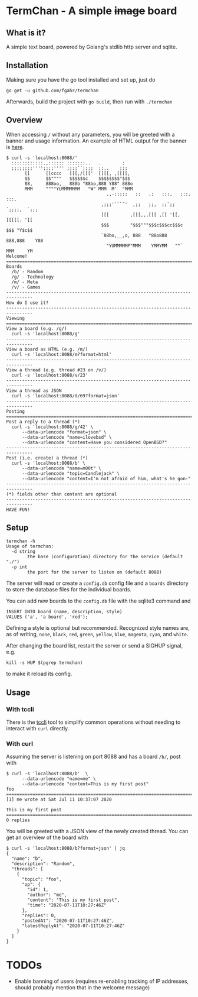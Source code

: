 # TermChan - A simple ~~image~~ board

## What is it?

A simple text board, powered by Golang's stdlib http server and sqlite.

## Installation

Making sure you have the go tool installed and set up, just do

```
go get -u github.com/fgahr/termchan
```

Afterwards, build the project with `go build`, then run with `./termchan`

## Overview

When accessing `/` without any parameters, you will be greeted with a banner and
usage information. An example of HTML output for the banner is
[here](welcome.html).

```
$ curl -s 'localhost:8088/'
  ::::::::::::.,:::::: :::::::..   .        :
  ;;;;;;;;'''';;;;'''' ;;;;``;;;;  ;;,.    ;;;
       [[      [[cccc   [[[,/[[['  [[[[, ,[[[[,
       $$      $$""""   $$$$$$c    $$$$$$$$"$$$
       88,     888oo,__ 888b "88bo,888 Y88" 888o
       MMM     """"YUMMMMMMM   "W" MMM  M'  "MMM
                                      .,-:::::   ::   .:   :::.   :::.    :::.
                                    ,;;;'````'  ,;;   ;;,  ;;`;;  `;;;;,  `;;;
                                    [[[        ,[[[,,,[[[ ,[[ '[[,  [[[[[. '[[
                                    $$$        "$$$"""$$$c$$$cc$$$c $$$ "Y$c$$
                                    `88bo,__,o, 888   "88o888   888,888    Y88
                                      "YUMMMMMP"MMM    YMMYMM   ""` MMM     YM
Welcome!
================================================================================
Boards
  /b/ - Random
  /g/ - Technology
  /m/ - Meta
  /v/ - Games
--------------------------------------------------------------------------------
How do I use it?
--------------------------------------------------------------------------------
Viewing
================================================================================
View a board (e.g. /g/)
  curl -s 'localhost:8088/g'
--------------------------------------------------------------------------------
View a board as HTML (e.g. /m/)
  curl -s 'localhost:8088/m?format=html'
--------------------------------------------------------------------------------
View a thread (e.g. thread #23 on /v/)
  curl -s 'localhost:8088/v/23'
--------------------------------------------------------------------------------
View a thread as JSON
  curl -s 'localhost:8088/d/69?format=json'
--------------------------------------------------------------------------------
Posting
================================================================================
Post a reply to a thread (*)
  curl -s 'localhost:8088/g/42' \
      --data-urlencode "format=json" \
      --data-urlencode "name=ilovebsd" \
      --data-urlencode "content=Have you considered OpenBSD?"
--------------------------------------------------------------------------------
Post (i.e. create) a thread (*)
  curl -s 'localhost:8088/b' \
      --data-urlencode "name=m00t" \
      --data-urlencode "topic=Candlejack" \
      --data-urlencode "content=I'm not afraid of him, what's he gon-"
--------------------------------------------------------------------------------
(*) fields other than content are optional
--------------------------------------------------------------------------------
HAVE FUN!
```

## Setup

```
termchan -h
Usage of termchan:
  -d string
    	the base (configuration) directory for the service (default "./")
  -p int
    	the port for the server to listen on (default 8088)
```
The server will read or create a `config.db` config file and a `boards`
directory to store the database files for the individual boards.

You can add new boards to the `config.db` file with the sqlite3 command and
```
INSERT INTO board (name, description, style)
VALUES ('a', 'a board', 'red');
```
Defining a style is optional but recommended. Recognized style names are, as
of writing, `none`, `black`, `red`, `green`, `yellow`, `blue`, `magenta`,
`cyan`, and `white`.

After changing the board list, restart the server or send a SIGHUP signal, e.g.
```
kill -s HUP $(pgrep termchan)
```
to make it reload its config.

## Usage

### With tccli

There is the [tccli](https://github.com/fgahr/termchan-cli) tool to simplify
common operations without needing to interact with `curl` directly.

### With curl

Assuming the server is listening on port 8088 and has a board `/b/`, post with

```
$ curl -s 'localhost:8088/b'  \
      --data-urlencode "name=me" \
      --data-urlencode "content=This is my first post"
foo
================================================================================
[1] me wrote at Sat Jul 11 10:37:07 2020

This is my first post
================================================================================
0 replies
```

You will be greeted with a JSON view of the newly created thread. You can get an
overview of the board with

```
$ curl -s 'localhost:8088/b?format=json' | jq
{
  "name": "b",
  "description": "Random",
  "threads": [
    {
      "topic": "foo",
      "op": {
        "id": 1,
        "author": "me",
        "content": "This is my first post",
        "time": "2020-07-11T10:27:46Z"
      },
      "replies": 0,
      "postedAt": "2020-07-11T10:27:46Z",
      "latestReplyAt": "2020-07-11T10:27:46Z"
    }
  ]
}
```

# TODOs

- Enable banning of users (requires re-enabling tracking of IP addresses, should
  probably mention that in the welcome message)
